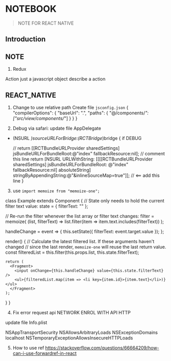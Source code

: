 # NOTEBOOK

> NOTE FOR REACT NATIVE

## Introduction

## NOTE
1. Redux 

Action just a javascript object describe a action


## REACT_NATIVE

1. Change to use relative path
Create file `jsconfig.json`
{
  "compilerOptions": {
    "baseUrl": ".",
    "paths": {
      "@/components/*": ["src/view/components/*"]
    }
  }
}

2. Debug via safari: update file AppDelegate

- (NSURL *)sourceURLForBridge:(RCTBridge*)bridge
{
if DEBUG

  // return [[RCTBundleURLProvider sharedSettings] jsBundleURLForBundleRoot:@"index" fallbackResource:nil];    // comment this line
  return [NSURL URLWithString: [[[[RCTBundleURLProvider sharedSettings] jsBundleURLForBundleRoot: @"index" fallbackResource:nil] absoluteString] stringByAppendingString:@"&inlineSourceMap=true"]];   // <== add this line
}

3. use `import memoize from "memoize-one";`

class Example extends Component {
  // State only needs to hold the current filter text value:
  state = { filterText: "" };

  // Re-run the filter whenever the list array or filter text changes:
  filter = memoize(
    (list, filterText) => list.filter(item => item.text.includes(filterText))
  );

  handleChange = event => {
    this.setState({ filterText: event.target.value });
  };

  render() {
    // Calculate the latest filtered list. If these arguments haven't changed
    // since the last render, `memoize-one` will reuse the last return value.
    const filteredList = this.filter(this.props.list, this.state.filterText);

    return (
      <Fragment>
        <input onChange={this.handleChange} value={this.state.filterText} />
        <ul>{filteredList.map(item => <li key={item.id}>{item.text}</li>)}</ul>
      </Fragment>
    );
  }
}

4. Fix error request api NETWORK ENROL WITH API HTTP

update file Info.plist

<key>NSAppTransportSecurity</key>
<dict>
    <key>NSAllowsArbitraryLoads</key>
    <true/>
    <key>NSExceptionDomains</key>
    <dict>
        <key>localhost</key>
        <dict>
            <key>NSTemporaryExceptionAllowsInsecureHTTPLoads</key>
            <true/>
        </dict>
    </dict>
</dict>

5. How to use ref
https://stackoverflow.com/questions/66664209/how-can-i-use-forwardref-in-react